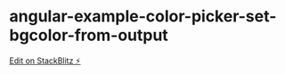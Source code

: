 # angular-example-color-picker-set-bgcolor-from-output

[Edit on StackBlitz ⚡️](https://stackblitz.com/edit/angular-example-stackblitz-skeleton-nk-nrez65)